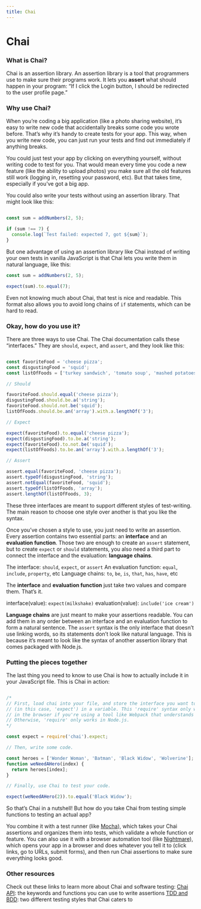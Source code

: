 ```yaml
---
title: Chai
---
```


# Chai


### What is Chai?
Chai is an assertion library. An assertion library is a tool that programmers use to make sure their programs work. It lets you **assert** what should happen in your program: “If I click the Login button, I should be redirected to the user profile page.”


### Why use Chai?
When you’re coding a big application (like a photo sharing website), it’s easy to write new code that accidentally breaks some code you wrote before. That’s why it’s handy to create tests for your app. This way, when you write new code, you can just run your tests and find out immediately if anything breaks.


You could just test your app by clicking on everything yourself, without writing code to test for you. That would mean every time you code a new feature (like the ability to upload photos) you make sure all the old features still work (logging in, resetting your password, etc). But that takes time, especially if you’ve got a big app.


You could also write your tests without using an assertion library. That might look like this:


```javascript

const sum = addNumbers(2, 5);

if (sum !== 7) {
  console.log(`Test failed: expected 7, got ${sum}`);
}

```


But one advantage of using an assertion library like Chai instead of writing your own tests in vanilla JavaScript is that Chai lets you write them in natural language, like this:


```javascript
const sum = addNumbers(2, 5);

expect(sum).to.equal(7);

```


Even not knowing much about Chai, that test is nice and readable. This format also allows you to avoid long chains of `if` statements, which can be hard to read.


### Okay, how do you use it?
There are three ways to use Chai. The Chai documentation calls these “interfaces.” They are `should`, `expect`, and `assert`, and they look like this:


```javascript

const favoriteFood = 'cheese pizza';
const disgustingFood = 'squid';
const listOfFoods = ['turkey sandwich', 'tomato soup', 'mashed potatoes'];

// Should

favoriteFood.should.equal('cheese pizza');
disgustingFood.should.be.a('string');
favoriteFood.should.not.be('squid');
listOfFoods.should.be.an('array').with.a.lengthOf('3');

// Expect

expect(favoriteFood).to.equal('cheese pizza');
expect(disgustingFood).to.be.a('string');
expect(favoriteFood).to.not.be('squid');
expect(listOfFoods).to.be.an('array').with.a.lengthOf('3');

// Assert

assert.equal(favoriteFood, 'cheese pizza');
assert.typeOf(disgustingFood, 'string');
assert.notEqual(favoriteFood, 'squid');
assert.typeOf(listOfFoods, 'array');
assert.lengthOf(listOfFoods, 3);

```


These three interfaces are meant to support different styles of test-writing. The main reason to choose one style over another is that you like the syntax.


Once you’ve chosen a style to use, you just need to write an assertion. Every assertion contains two essential parts: an **interface** and an **evaluation function**. Those two are enough to create an `assert` statement, but to create `expect` or `should` statements, you also need a third part to connect the interface and the evaluation: **language chains**.


The interface: `should`, `expect`, or `assert`
An evaluation function: `equal`, `include`, `property`, etc
Language chains: `to`, `be`, `is`, `that`, `has`, `have`, etc


The **interface** and **evaluation function** just take two values and compare them. That’s it.


interface(value): `expect(milkshake)`
evaluation(value): `include('ice cream')`


**Language chains** are just meant to make your assertions readable. You can add them in any order between an interface and an evaluation function to form a natural sentence. The `assert` syntax is the only interface that doesn’t use linking words, so its statements don’t look like natural language. This is because it’s meant to look like the syntax of another assertion library that comes packaged with Node.js.


### Putting the pieces together
The last thing you need to know to use Chai is how to actually include it in your JavaScript file. This is Chai in action:


```javascript

/* 
// First, load chai into your file, and store the interface you want to use 
// (in this case, 'expect') in a variable. This 'require' syntax only works 
// in the browser if you're using a tool like Webpack that understands it.
// Otherwise, 'require' only works in Node.js.
*/

const expect = require('chai').expect;

// Then, write some code.

const heroes = ['Wonder Woman', 'Batman', 'Black Widow', 'Wolverine'];
function weNeedAHero(index) {
  return heroes[index];
}

// Finally, use Chai to test your code.

expect(weNeedAHero(2)).to.equal('Black Widow');

```


So that’s Chai in a nutshell! But how do you take Chai from testing simple functions to testing an actual app?


You combine it with a test runner (like <a href='https://mochajs.org/' target='_blank' rel='nofollow'>Mocha</a>), which takes your Chai assertions and organizes them into tests, which validate a whole function or feature. You can also use it with a browser automation tool (like <a href='https://github.com/segmentio/nightmare' target='_blank' rel='nofollow'>Nightmare</a>), which opens your app in a browser and does whatever you tell it to (click links, go to URLs, submit forms), and then run Chai assertions to make sure everything looks good.


### Other resources
Check out these links to learn more about Chai and software testing:
<a href='http://chaijs.com/api/' target='_blank' rel='nofollow'>Chai API</a>: the keywords and functions you can use to write assertions
<a href='http://joshldavis.com/2013/05/27/difference-between-tdd-and-bdd/' target='_blank' rel='nofollow'>TDD and BDD</a>: two different testing styles that Chai caters to
